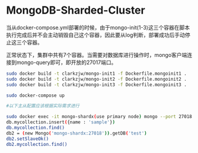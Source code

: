 # MongoDB-Sharded-Cluster

当从docker-compose.yml部署的时候，由于mongo-init(1-3)这三个容器在脚本执行完成后并不会主动销毁自己这个容器，因此要从log判断，部署成功后手动停止这三个容器。

正常状态下，集群中共有7个容器。当需要对数据库进行操作时，mongo客户端连接到mongo-query即可，即开放的27017端口。

```bash
sudo docker build -t clarkzjw/mongo-init1 -f Dockerfile.mongoinit1 .
sudo docker build -t clarkzjw/mongo-init2 -f Dockerfile.mongoinit2 .
sudo docker build -t clarkzjw/mongo-init3 -f Dockerfile.mongoinit3 .

sudo docker-compose up

#以下主从配置应该根据实际需求进行

sudo docker exec -it mongo-shardx(use primary node) mongo --port 27018
db.mycollection.insert({name : 'sample'})
db.mycollection.find()
db2 = (new Mongo('mongo-shardx:27018')).getDB('test')
db2.setSlaveOk()
db2.mycollection.find()
```
